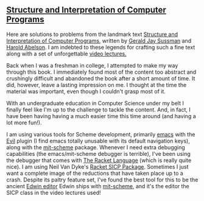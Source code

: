 ## [Structure and Interpretation of Computer Programs](https://mitpress.mit.edu/sicp/)

Here are solutions to problems from the landmark text [Structure and
Interpretation of Computer Programs](https://mitpress.mit.edu/sicp/), written
by [Gerald Jay Sussman](https://en.wikipedia.org/wiki/Gerald_Jay_Sussman) and
[Harold Abelson](https://en.wikipedia.org/wiki/Hal_Abelson). I am indebted to
these legends for crafting such a fine text along with a set of
unforgettable [video
lectures.](http://ocw.mit.edu/courses/electrical-engineering-and-computer-science/6-001-structure-and-interpretation-of-computer-programs-spring-2005/video-lectures/)

Back when I was a freshman in college, I attempted to make my way through this
book. I immediately found most of the content too abstract and crushingly difficult
and abandoned the book after a short amount of time. It did, however, leave a
lasting impression on me. I thought at the time the material was important, even
though I couldn't grasp most of it.

With an undergraduate education in Computer Science under my belt I finally feel
like I'm up to the challenge to tackle the content. And, in fact, I have been
having having a much easier time this time around (and having a lot more fun!).

I am using various tools for Scheme development, primarily
[emacs](https://www.gnu.org/software/emacs/) with the
[Evil](http://www.emacswiki.org/emacs/Evil) plugin (I find emacs totally
unusable with its default navigation keys), along with the
[mit-scheme](www.gnu.org/software/mit-scheme/) package. Whenever I need extra
debugging capabilities (the emacs/mit-scheme debugger is terrible), I've been
using the debugger that comes with [The Racket Language](http://racket-lang.org/)
(which is really quite nice). I am using Neil Van Dyke's [Racket SICP
Package](http://www.neilvandyke.org/racket-sicp/). Sometimes I just want a
complete image of the reductions that have taken place up to a crash.  Despite
its paltry feature set, I've found the best tool for this to be the ancient
[Edwin
editor](https://www.gnu.org/software/mit-scheme/documentation/mit-scheme-user/Edwin.html)
Edwin ships with [mit-scheme](www.gnu.org/software/mit-scheme/), and it's the
editor the SICP class in the video lectures used!
